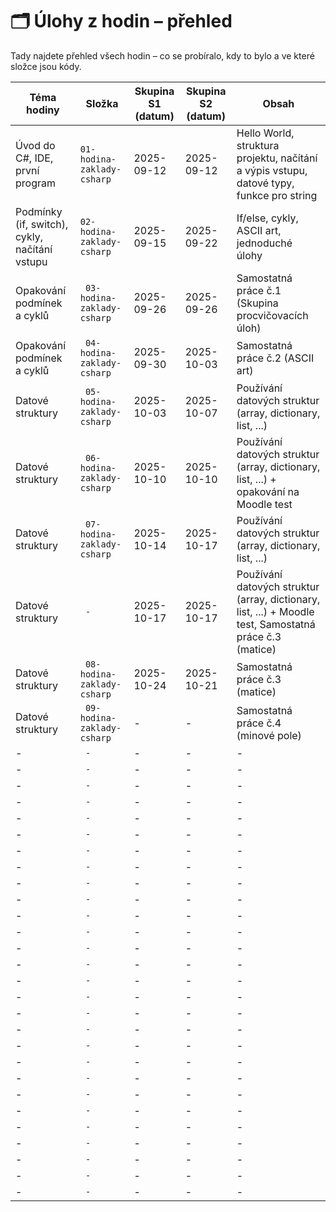 # 🗂 Úlohy z hodin – přehled

Tady najdete přehled všech hodin – co se probíralo, kdy to bylo a ve které složce jsou kódy.

| Téma hodiny               | Složka                              | Skupina S1 (datum) | Skupina S2 (datum) | Obsah |
|----------------------------|--------------------------------------|-------------------|-------------------|-------|
| Úvod do C#, IDE, první program  | `01-hodina-zaklady-csharp`          | 2025-09-12        | 2025-09-12        | Hello World, struktura projektu, načítání a výpis vstupu, datové typy, funkce pro string |
| Podmínky (if, switch), cykly, načítání vstupu     | `02-hodina-zaklady-csharp`  | 2025-09-15        | 2025-09-22        | If/else, cykly, ASCII art, jednoduché úlohy |
| Opakování podmínek a cyklů      | ` 03-hodina-zaklady-csharp`                | 2025-09-26 | 2025-09-26      | Samostatná práce č.1 (Skupina procvičovacích úloh) |
| Opakování podmínek a cyklů     | ` 04-hodina-zaklady-csharp`                | 2025-09-30  | 2025-10-03      | Samostatná práce č.2 (ASCII art) |
| Datové struktury      | ` 05-hodina-zaklady-csharp`                | 2025-10-03 | 2025-10-07      | Používání datových struktur (array, dictionary, list, ...) |
| Datové struktury      | ` 06-hodina-zaklady-csharp`                | 2025-10-10        | 2025-10-10      | Používání datových struktur (array, dictionary, list, ...) + opakování na Moodle test |
| Datové struktury      | ` 07-hodina-zaklady-csharp`                | 2025-10-14        | 2025-10-17      | Používání datových struktur (array, dictionary, list, ...) |
| Datové struktury      | ` -`                | 2025-10-17        | 2025-10-17      | Používání datových struktur (array, dictionary, list, ...) + Moodle test, Samostatná práce č.3 (matice)  |
| Datové struktury      | ` 08-hodina-zaklady-csharp`                | 2025-10-24        | 2025-10-21      | Samostatná práce č.3 (matice) |
| Datové struktury      | ` 09-hodina-zaklady-csharp`                | -        | -      | Samostatná práce č.4 (minové pole) | 
| -      | ` -`                | -        | -      | - |  - |
| -      | ` -`                | -        | -      | - |  - |
| -      | ` -`                | -        | -      | - |  - |
| -      | ` -`                | -        | -      | - |  - |
| -      | ` -`                | -        | -      | - |  - |
| -      | ` -`                | -        | -      | - |  - |
| -      | ` -`                | -        | -      | - |  - |
| -      | ` -`                | -        | -      | - |  - |
| -      | ` -`                | -        | -      | - |  - |
| -      | ` -`                | -        | -      | - |  - |
| -      | ` -`                | -        | -      | - |  - |
| -      | ` -`                | -        | -      | - |  - |
| -      | ` -`                | -        | -      | - |  - |
| -      | ` -`                | -        | -      | - |  - |
| -      | ` -`                | -        | -      | - |  - |
| -      | ` -`                | -        | -      | - |  - |
| -      | ` -`                | -        | -      | - |  - |
| -      | ` -`                | -        | -      | - |  - |
| -      | ` -`                | -        | -      | - |  - |
| -      | ` -`                | -        | -      | - |  - |
| -      | ` -`                | -        | -      | - |  - |
| -      | ` -`                | -        | -      | - |  - |
| -      | ` -`                | -        | -      | - |  - |
| -      | ` -`                | -        | -      | - |  - |
| -      | ` -`                | -        | -      | - |  - |
| -      | ` -`                | -        | -      | - |  - |
| -      | ` -`                | -        | -      | - |  - |
| -      | ` -`                | -        | -      | - |  - |
